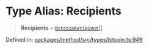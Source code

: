 # Type Alias: Recipients

> **Recipients** = [`BitcoinRecipient`](BitcoinRecipient.md)[]

Defined in: [packages/method/src/types/bitcoin.ts:949](https://github.com/dcdpr/did-btcr2-js/blob/4a717493e735221d072999f212891939f4de3f23/packages/method/src/types/bitcoin.ts#L949)
